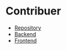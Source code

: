 # Contribuer

- [Repository](/contribuer/repo)
- [Backend](/contribuer/api)
- [Frontend](/contribuer/app)
